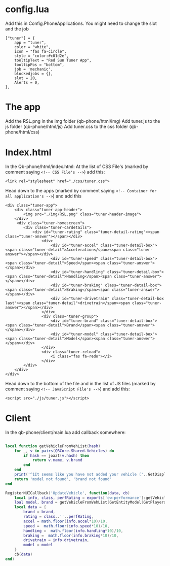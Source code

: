 # config.lua
Add this in Config.PhoneApplications. You might need to change the slot and the job
```
["tuner"] = {
    app = "tuner",
    color = "white",
    icon = "fas fa-circle",
    style = "color:#c01d2e",
    tooltipText = "Red Sun Tuner App",
    tooltipPos = "bottom",
    job = 'mechanic',
    blockedjobs = {},
    slot = 20,
    Alerts = 0,
},
```

# The app
Add the RSL.png in the img folder (qb-phone/html/img)
Add tuner.js to the js folder (qb-phone/html/js)
Add tuner.css to the css folder (qb-phone/html/css)

# Index.html
In the Qb-phone/html/index.html:
At the list of CSS File's (marked by comment saying `<!-- CSS File's -->`) add this:
```
<link rel="stylesheet" href="./css/tuner.css">
```
Head down to the apps (marked by comment saying `<!-- Container for all application's -->`) and add this 
```
<div class="tuner-app">
    <div class="tuner-app-header">
        <img src="./img/RSL.png" class="tuner-header-image">
    </div>
     <div class="tuner-homescreen">
        <div class="tuner-cardetails">
            <div id="tuner-rating" class="tuner-detail-rating"><span class="tuner-answer"></span></div>
                <div>
                    <div id="tuner-accel" class="tuner-detail-box"><span class="tuner-detail">Acceleration</span><span class="tuner-answer"></span></div>
                    <div id="tuner-speed" class="tuner-detail-box"><span class="tuner-detail">Speed</span><span class="tuner-answer"></span></div>
                    <div id="tuner-handling" class="tuner-detail-box"><span class="tuner-detail">Handling</span><span class="tuner-answer"></span></div>
                    <div id="tuner-braking" class="tuner-detail-box"><span class="tuner-detail">Braking</span><span class="tuner-answer"></span></div>
                    <div id="tuner-drivetrain" class="tuner-detail-box last"><span class="tuner-detail">drivetrain</span><span class="tuner-answer"></span></div>
                </div>
                <div class="tuner-group">
                    <div id="tuner-brand" class="tuner-detail-box"><span class="tuner-detail">Brand</span><span class="tuner-answer"></span></div>
                    <div id="tuner-model" class="tuner-detail-box"><span class="tuner-detail">Model</span><span class="tuner-answer"></span></div>
                </div>
                <div class="tuner-reload">
                    <i class="fas fa-redo"></i>
                </div>
        </div>
    </div>
</div>
```
Head down to the bottom of the file and in the list of JS files (marked by comment saying `<!-- JavaScript File's -->`) and add this:
```
<script src="./js/tuner.js"></script>
```

# Client
In the qb-phone/client/main.lua add callback somewhere:
```lua

local function getVehicleFromVehList(hash)
    for _, v in pairs(QBCore.Shared.Vehicles) do
		if hash == joaat(v.hash) then
			return v.name, v.brand
		end
	end
    print('^1It seems like you have not added your vehicle ('..GetDisplayNameFromVehicleModel(hash)..') to the vehicles.lua')
    return 'model not found', 'brand not found'
end

RegisterNUICallback('UpdateVehicle', function(data, cb)
    local info, class, perfRating = exports['cw-performance']:getVehicleInfo(GetPlayersLastVehicle())
    loal model, brand = getVehicleFromVehList(GetEntityModel(GetPlayersLastVehicle()))
    local data = {
        brand = brand,
        rating = class..''..perfRating,
        accel = math.floor(info.accel*10)/10,
        speed =  math.floor(info.speed*10)/10,
        handling =  math.floor(info.handling*10)/10,
        braking =  math.floor(info.braking*10)/10,
        drivetrain = info.drivetrain,
        model = model
    }
    cb(data)
end)
```